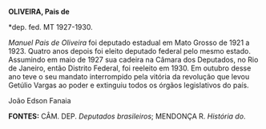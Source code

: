 **OLIVEIRA, Pais de**

\*dep. fed. MT 1927-1930.

*Manuel Pais de Oliveira* foi deputado estadual em Mato Grosso de 1921 a
1923. Quatro anos depois foi eleito deputado federal pelo mesmo estado.
Assumindo em maio de 1927 sua cadeira na Câmara dos Deputados, no Rio de
Janeiro, então Distrito Federal, foi reeleito em 1930. Em outubro desse
ano teve o seu mandato interrompido pela vitória da revolução que levou
Getúlio Vargas ao poder e extinguiu todos os órgãos legislativos do
país.

João Edson Fanaia

**FONTES:** CÂM. DEP. *Deputados brasileiros*; MENDONÇA R. *História
do*.
